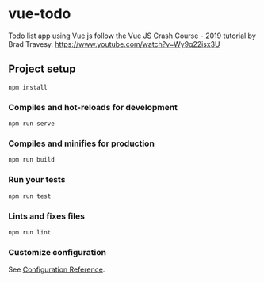 # vue-todo

Todo list app using Vue.js follow the Vue JS Crash Course - 2019 tutorial by Brad Travesy.
https://www.youtube.com/watch?v=Wy9q22isx3U

## Project setup

```
npm install
```

### Compiles and hot-reloads for development

```
npm run serve
```

### Compiles and minifies for production

```
npm run build
```

### Run your tests

```
npm run test
```

### Lints and fixes files

```
npm run lint
```

### Customize configuration

See [Configuration Reference](https://cli.vuejs.org/config/).
